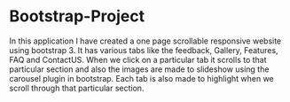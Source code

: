 # Bootstrap-Project

In this application I have created a one page scrollable responsive website using bootstrap 3.
It has various tabs like the feedback, Gallery, Features, FAQ and ContactUS. When we click on a particular tab it scrolls to that particular section and also the images are made to slideshow using the carousel plugin in bootstrap. 
Each tab is also made to highlight when we scroll through that particular section.
